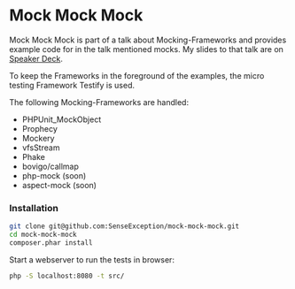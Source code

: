 # Mock Mock Mock

Mock Mock Mock is part of a talk about Mocking-Frameworks and provides example code for in the talk mentioned mocks.
My slides to that talk are on [Speaker Deck](https://speakerdeck.com/senseexception/mock-mock-mock-mocking-framework).

To keep the Frameworks in the foreground of the examples, the micro testing Framework Testify is used.

The following Mocking-Frameworks are handled:

* PHPUnit_MockObject
* Prophecy
* Mockery
* vfsStream
* Phake
* bovigo/callmap
* php-mock (soon)
* aspect-mock (soon)

### Installation

``` bash
git clone git@github.com:SenseException/mock-mock-mock.git
cd mock-mock-mock
composer.phar install
```
Start a webserver to run the tests in browser:

``` bash
php -S localhost:8080 -t src/
```